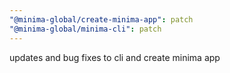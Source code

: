 ```yaml
---
"@minima-global/create-minima-app": patch
"@minima-global/minima-cli": patch
---
```


updates and bug fixes to cli and create minima app
